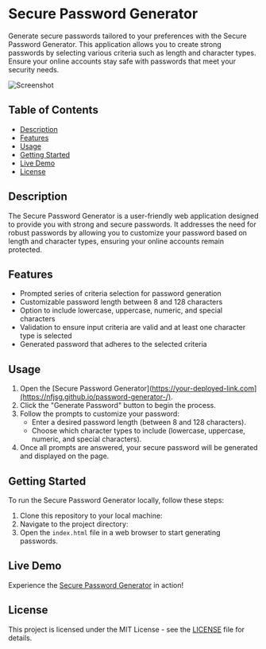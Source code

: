 # Secure Password Generator

Generate secure passwords tailored to your preferences with the Secure Password Generator. This application allows you to create strong passwords by selecting various criteria such as length and character types. Ensure your online accounts stay safe with passwords that meet your security needs.

![Screenshot](screenshot.png)

## Table of Contents

- [Description](#description)
- [Features](#features)
- [Usage](#usage)
- [Getting Started](#getting-started)
- [Live Demo](#live-demo)
- [License](#license)

## Description

The Secure Password Generator is a user-friendly web application designed to provide you with strong and secure passwords. It addresses the need for robust passwords by allowing you to customize your password based on length and character types, ensuring your online accounts remain protected.

## Features

- Prompted series of criteria selection for password generation
- Customizable password length between 8 and 128 characters
- Option to include lowercase, uppercase, numeric, and special characters
- Validation to ensure input criteria are valid and at least one character type is selected
- Generated password that adheres to the selected criteria

## Usage

1. Open the [Secure Password Generator](https://your-deployed-link.com](https://nfjsg.github.io/password-generator-/).
2. Click the "Generate Password" button to begin the process.
3. Follow the prompts to customize your password:
   - Enter a desired password length (between 8 and 128 characters).
   - Choose which character types to include (lowercase, uppercase, numeric, and special characters).
4. Once all prompts are answered, your secure password will be generated and displayed on the page.

## Getting Started

To run the Secure Password Generator locally, follow these steps:

1. Clone this repository to your local machine:
2. Navigate to the project directory:
3. Open the `index.html` file in a web browser to start generating passwords.

## Live Demo

Experience the [Secure Password Generator](https://nfjsg.github.io/password-generator-/) in action!

## License

This project is licensed under the MIT License - see the [LICENSE](LICENSE) file for details.

